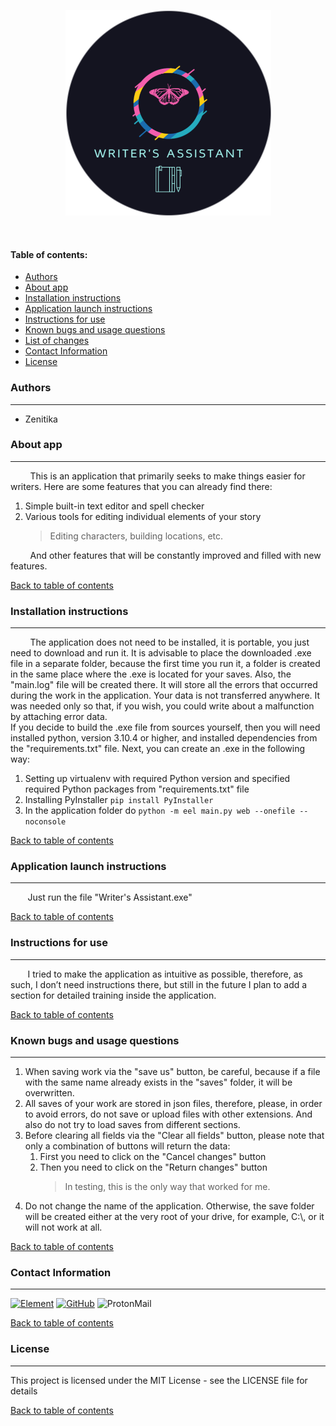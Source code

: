 <p align="center"><img src="assets/Logo.png"><p>
<br/>

#### Table of contents:
- [Authors](#authors)
- [About app](#about-app)
- [Installation instructions](#installation-instructions)
- [Application launch instructions](#application-launch-instructions)
- [Instructions for use](#instructions-for-use)
- [Known bugs and usage questions](#known-bugs-and-usage-questions)
- [List of changes](#list-of-changes)
- [Contact Information](#contact-information)
- [License](#license)

### Authors
___
- Zenitika
### About app
___
​ ​ ​ ​ ​ ​ ​ ​ This is an application that primarily seeks to make things easier for writers. Here are some features that you can already find there:
1. Simple built-in text editor and spell checker
2. Various tools for editing individual elements of your story
    >Editing characters, building locations, etc.

​ ​ ​ ​ ​ ​ ​ ​ And other features that will be constantly improved and filled with new features.

[Back to table of contents](#table-of-contents)

### Installation instructions
___
​ ​ ​ ​ ​ ​ ​ ​ The application does not need to be installed, it is portable, you just need to download and run it. It is advisable to place the downloaded .exe file in a separate folder, because the first time you run it, a folder is created in the same place where the .exe is located for your saves. Also, the "main.log" file will be created there. It will store all the errors that occurred during the work in the application. Your data is not transferred anywhere. It was needed only so that, if you wish, you could write about a malfunction by attaching error data.  
 ​ ​ ​ ​ ​ ​ ​ If you decide to build the .exe file from sources yourself, then you will need installed python, version 3.10.4 or higher, and installed dependencies from the "requirements.txt" file. Next, you can create an .exe in the following way:
 1. Setting up virtualenv with required Python version and specified required Python packages from "requirements.txt" file
 2. Installing PyInstaller ```pip install PyInstaller```
 3. In the application folder do ```python -m eel main.py web --onefile --noconsole```

[Back to table of contents](#table-of-contents)

### Application launch instructions
___
 ​ ​ ​ ​ ​ ​ ​ Just run the file "Writer's Assistant.exe"

[Back to table of contents](#table-of-contents)

### Instructions for use
___
 ​ ​ ​ ​ ​ ​ ​ I tried to make the application as intuitive as possible, therefore, as such, I don’t need instructions there, but still in the future I plan to add a section for detailed training inside the application.

[Back to table of contents](#table-of-contents)

### Known bugs and usage questions
___
1. When saving work via the "save us" button, be careful, because if a file with the same name already exists in the "saves" folder, it will be overwritten.
2. All saves of your work are stored in json files, therefore, please, in order to avoid errors, do not save or upload files with other extensions. And also do not try to load saves from different sections.
3. Before clearing all fields via the "Clear all fields" button, please note that only a combination of buttons will return the data:
   1. First you need to click on the "Cancel changes" button
   2. Then you need to click on the "Return changes" button
        >In testing, this is the only way that worked for me.
4. Do not change the name of the application. Otherwise, the save folder will be created either at the very root of your drive, for example, C:\\, or it will not work at all.

[Back to table of contents](#table-of-contents)
### Contact Information
___
[![Element](https://img.shields.io/badge/-Element-141321?style=for-the-badge&logo=Element&logoColor=green)](https://matrix.to/#/@zenitika:matrix.org)
[![GitHub](https://img.shields.io/badge/-My_GitHub-141321?style=for-the-badge&logo=GitHub&logoColor=white)](https://github.com/Zenitika)
![ProtonMail](https://img.shields.io/badge/-zenitika@proton.me-141321?style=for-the-badge&logo=ProtonMail&logoColor=#8653d4)

[Back to table of contents](#table-of-contents)

### License
___
This project is licensed under the MIT License - see the LICENSE file for details

[Back to table of contents](#table-of-contents)
